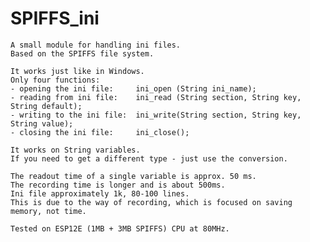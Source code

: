 # SPIFFS_ini

    A small module for handling ini files.
    Based on the SPIFFS file system.
    
    It works just like in Windows.
    Only four functions:
    - opening the ini file:     ini_open (String ini_name);
    - reading from ini file:    ini_read (String section, String key, String default);
    - writing to the ini file:  ini_write(String section, String key, String value);
    - closing the ini file:     ini_close();  
    
    It works on String variables.
    If you need to get a different type - just use the conversion.

    The readout time of a single variable is approx. 50 ms.
    The recording time is longer and is about 500ms.
    Ini file approximately 1k, 80-100 lines.
    This is due to the way of recording, which is focused on saving memory, not time.

    Tested on ESP12E (1MB + 3MB SPIFFS) CPU at 80MHz.
